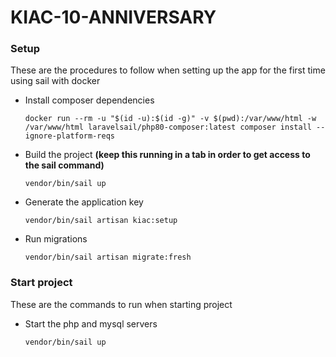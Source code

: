 # KIAC-10-ANNIVERSARY

### Setup
These are the procedures to follow when setting up the app for the first time using sail with docker

- Install composer dependencies
    ```
    docker run --rm -u "$(id -u):$(id -g)" -v $(pwd):/var/www/html -w /var/www/html laravelsail/php80-composer:latest composer install --ignore-platform-reqs
    ```
- Build the project **(keep this running in a tab in order to get access to the sail command)**
    ```
    vendor/bin/sail up
    ```
- Generate the application key
    ```
    vendor/bin/sail artisan kiac:setup
    ```

- Run migrations
    ```
    vendor/bin/sail artisan migrate:fresh
    ```
### Start project
These are the commands to run when starting project

- Start the php and mysql servers
    ```
    vendor/bin/sail up
    ```
